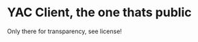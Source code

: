 YAC Client, the one thats public
================================

Only there for transparency, see license!